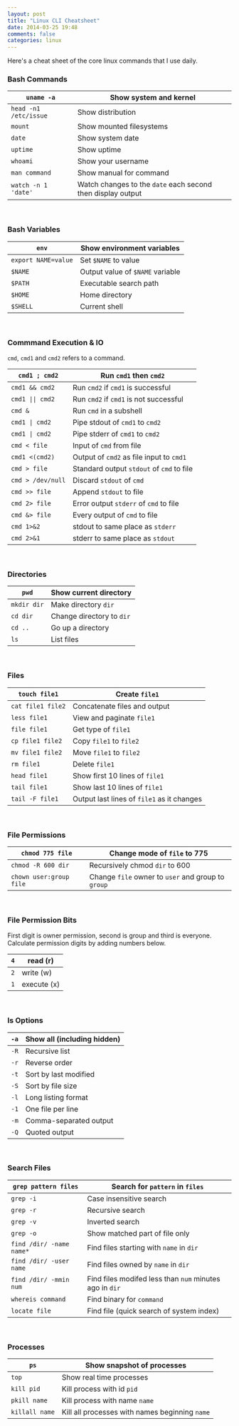 ```yaml
---
layout: post
title: "Linux CLI Cheatsheet"
date: 2014-03-25 19:48
comments: false
categories: linux
---
```


Here's a cheat sheet of the core linux commands that I use daily.

###  Bash Commands

| `uname -a` | Show system and kernel |
| --- | --- |
| `head -n1 /etc/issue` | Show distri­bution |
| `mount` | Show mounted filesy­stems |
| `date` | Show system date |
| `uptime` | Show uptime |
| `whoami` | Show your username |
| `man command` | Show manual for command |
| `watch -n 1 'date'` | Watch changes to the `date` each second then display output |

&nbsp;

###  Bash Variables

| `env` | Show enviro­nment variables |
| --- | --- |
| `export NAME=value` | Set `$NAME` to value |
| `$NAME` | Output value of `$NAME` variable |
| `$PATH` | Executable search path |
| `$HOME` | Home directory |
| `$SHELL` | Current shell |

&nbsp;

### Commmand Execution & IO

`cmd`, `cmd1` and `cmd2` refers to a command.

| `cmd1 ; cmd2` | Run `cmd1` then `cmd2` |
| --- | --- |
| `cmd1 && cmd2` | Run `cmd2` if `cmd1` is successful |
| `cmd1 \|\| cmd2` | Run `cmd2` if `cmd1` is not successful |
| `cmd &` | Run `cmd` in a subshell |
| `cmd1 \| cmd2` | Pipe stdout of `cmd1` to `cmd2` |
| `cmd1 \| cmd2` | Pipe stderr of `cmd1` to `cmd2` |
| `cmd < file` | Input of `cmd` from file |
| `cmd1 <(cmd2)` | Output of `cmd2` as file input to `cmd1` |
| `cmd > file` | Standard output `stdout` of `cmd` to file |
| `cmd > /dev/null` | Discard `stdout` of `cmd` |
| `cmd >> file` | Append `stdout` to file |
| `cmd 2> file` | Error output `stderr` of `cmd` to file |
| `cmd &> file` | Every output of `cmd` to file |
| `cmd 1>&2` | stdout to same place as `stderr` |
| `cmd 2>&1` | stderr to same place as `stdout` |

&nbsp;

### Directories

| `pwd` | Show current directory |
| --- | --- |
| `mkdir dir` | Make directory `dir` |
| `cd dir` | Change directory to `dir` |
| `cd ..` | Go up a directory |
| `ls` | List files |

&nbsp;

### Files

| `touch file1` | Create `file1` |
| --- | --- |
| `cat file1 file2` | Concat­enate files and output |
| `less file1` | View and paginate `file1` |
| `file file1` | Get type of `file1` |
| `cp file1 file2` | Copy `file1` to `file2` |
| `mv file1 file2` | Move `file1` to `file2` |
| `rm file1` | Delete `file1` |
| `head file1` | Show first 10 lines of `file1` |
| `tail file1` | Show last 10 lines of `file1` |
| `tail -F file1` | Output last lines of `file1` as it changes |

&nbsp;

### File Permis­sions

| `chmod 775 file` | Change mode of `file` to 775 |
| --- | --- |
| `chmod -R 600 dir` | Recurs­ively chmod `dir` to 600 |
| `chown user:group file` | Change `file` owner to `user` and group to `group` |

&nbsp;

### File Permission Bits

First digit is owner permis­sion, second is group and third is everyone.
Calculate permission digits by adding numbers below.

| `4` | read \(r) |
| --- | --- |
| `2` | write (w) |
| `1` | execute (x) |

&nbsp;

### ls Options

| `-a` | Show all (including hidden) |
| --- | --- |
| `-R` | Recursive list |
| `-r` | Reverse order |
| `-t` | Sort by last modified |
| `-S` | Sort by file size |
| `-l` | Long listing format |
| `-1` | One file per line |
| `-m` | Comma-­sep­arated output |
| `-Q` | Quoted output |

&nbsp;

### Search Files

| `grep pattern files` | Search for `pattern` in `files` |
| --- | --- |
| `grep -i` | Case insens­itive search |
| `grep -r` | Recursive search |
| `grep -v` | Inverted search |
| `grep -o` | Show matched part of file only |
| `find /dir/ -name name*` | Find files starting with `name` in `dir` |
| `find /dir/ -user name` | Find files owned by `name` in `dir` |
| `find /dir/ -mmin num` | Find files modifed less than `num` minutes ago in `dir` |
| `whereis command` | Find binary for `command` |
| `locate file` | Find file (quick search of system index) |

&nbsp;

### Processes

| `ps` | Show snapshot of processes |
| --- | --- |
| `top` | Show real time processes |
| `kill pid` | Kill process with id `pid` |
| `pkill name` | Kill process with name `name` |
| `killall name` | Kill all processes with names beginning `name` |

&nbsp;
